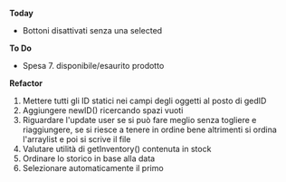 **Today**

* Bottoni disattivati senza una selected

**To Do**

* Spesa
  7. disponibile/esaurito prodotto
  

**Refactor**
1. Mettere tutti gli ID statici nei campi degli oggetti al posto di gedID
7. Aggiungere newID() ricercando spazi vuoti
3. Riguardare l'update user se si può fare meglio senza togliere e riaggiungere, se si riesce a tenere in ordine bene altrimenti si ordina l'arraylist e poi si scrive il file
5. Valutare utilità di getInventory() contenuta in stock
6. Ordinare lo storico in base alla data
7. Selezionare automaticamente il primo
